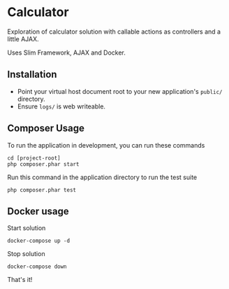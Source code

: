 # Calculator

Exploration of calculator solution with callable actions as controllers and a little AJAX.

Uses Slim Framework, AJAX and Docker.

## Installation 

* Point your virtual host document root to your new application's `public/` directory.
* Ensure `logs/` is web writeable.

## Composer Usage

To run the application in development, you can run these commands 

	cd [project-root]
	php composer.phar start

Run this command in the application directory to run the test suite

	php composer.phar test

## Docker usage

Start solution

    docker-compose up -d

Stop solution

    docker-compose down

That's it!
